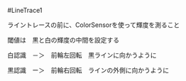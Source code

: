 #LineTrace1

ライントレースの前に、ColorSensorを使って輝度を測ること

閾値は　黒と白の輝度の中間を設定する

白認識　－＞　前輪左回転　黒ラインに向かうように

黒認識　ー＞　前輪右回転　ラインの外側に向かうように